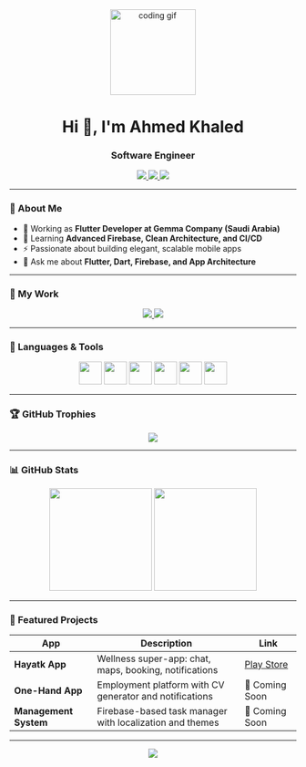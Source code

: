 <!-- Profile Header -->
<div align="center">
  <img src="https://media.giphy.com/media/M9gbBd9nbDrOTu1Mqx/giphy.gif" height="150" alt="coding gif"/>
</div>

<h1 align="center">Hi 👋, I'm Ahmed Khaled</h1>
<h3 align="center">Software Engineer</h3>

<p align="center">
  <a href="mailto:ahmeedkhaaled05@gmail.com">
    <img src="https://img.shields.io/badge/Email-D14836?style=for-the-badge&logo=gmail&logoColor=white" />
  </a>
  <a href="https://www.linkedin.com/in/ahmed-khaled-536418243">
    <img src="https://img.shields.io/badge/LinkedIn-0077B5?style=for-the-badge&logo=linkedin&logoColor=white" />
  </a>
  <a href="https://github.com/Ahmeedkhaled">
    <img src="https://img.shields.io/badge/GitHub-181717?style=for-the-badge&logo=github&logoColor=white" />
  </a>
</p>

---

### 🧠 About Me
- 🔭 Working as **Flutter Developer at Gemma Company (Saudi Arabia)**
- 🌱 Learning **Advanced Firebase, Clean Architecture, and CI/CD**
- ⚡ Passionate about building elegant, scalable mobile apps
- 💬 Ask me about **Flutter, Dart, Firebase, and App Architecture**

---

### 📂 My Work

<p align="center">
  <a href="https://github.com/Ahmeedkhaled/Ahmeedkhaled/blob/main/Ahmed_Khaled_CV.pdf" target="_blank">
    <img src="https://img.shields.io/badge/My%20CV-FFB703?style=for-the-badge&logo=adobeacrobatreader&logoColor=white" />
  </a>
  <a href="https://ahmeedkhaled.github.io/portfolio">
    <img src="https://img.shields.io/badge/My%20Portfolio-2196F3?style=for-the-badge&logo=googlechrome&logoColor=white" />
  </a>
</p>

---

### 🧰 Languages & Tools

<div align="center">
  <img src="https://cdn.jsdelivr.net/gh/devicons/devicon/icons/flutter/flutter-original.svg" height="40" />
  <img src="https://cdn.jsdelivr.net/gh/devicons/devicon/icons/dart/dart-original.svg" height="40" />
  <img src="https://cdn.jsdelivr.net/gh/devicons/devicon/icons/firebase/firebase-plain-wordmark.svg" height="40" />
  <img src="https://cdn.jsdelivr.net/gh/devicons/devicon/icons/androidstudio/androidstudio-original.svg" height="40" />
  <img src="https://cdn.jsdelivr.net/gh/devicons/devicon/icons/github/github-original.svg" height="40" />
  <img src="https://cdn.jsdelivr.net/gh/devicons/devicon/icons/git/git-original.svg" height="40" />
</div>

---

### 🏆 GitHub Trophies
<p align="center">
  <img src="https://github-profile-trophy.vercel.app/?username=Ahmeedkhaled&theme=darkhub&margin-w=15&margin-h=15&row=1" />
</p>

---

### 📊 GitHub Stats
<div align="center">
  <img src="https://github-readme-stats.vercel.app/api?username=Ahmeedkhaled&show_icons=true&theme=dark&count_private=true" height="180" />
  <img src="https://github-readme-streak-stats.herokuapp.com/?user=Ahmeedkhaled&theme=dark" height="180" />
</div>

---

### 🚀 Featured Projects

| App | Description | Link |
|-----|--------------|------|
| **Hayatk App** | Wellness super-app: chat, maps, booking, notifications | [Play Store]([https://play.google.com/store/apps/details?id=com.emcan.hyatk](https://play.google.com/store/apps/details?id=com.gemma.hyatak)) |[App Store](https://apps.apple.com/eg/app/%D8%AD%D9%8A%D8%A7%D8%AA%D9%83-%D8%A8%D8%B1%D9%88-hyatk-pro/id6751138694 حياتك برو - HYATK PRO)
| **One-Hand App** | Employment platform with CV generator and notifications | 🔗 Coming Soon |
| **Management System** | Firebase-based task manager with localization and themes | 🔗 Coming Soon |

---

<p align="center">
  <img src="https://komarev.com/ghpvc/?username=Ahmeedkhaled&label=Profile%20views&color=0e75b6&style=flat" />
</p>
